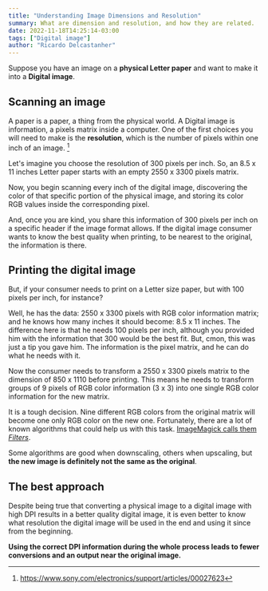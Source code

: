 ```yaml
---
title: "Understanding Image Dimensions and Resolution"
summary: What are dimension and resolution, and how they are related.
date: 2022-11-18T14:25:14-03:00
tags: ["Digital image"]
author: "Ricardo Delcastanher"
---
```


Suppose you have an image on a **physical Letter paper** and want to make it into a **Digital image**.

## Scanning an image

A paper is a paper, a thing from the physical world. A Digital image is information, a pixels matrix inside a computer.
One of the first choices you will need to make is the **resolution**, which is the number of pixels within one inch of an image. [^1]

[^1]: https://www.sony.com/electronics/support/articles/00027623

Let's imagine you choose the resolution of 300 pixels per inch. So, an 8.5 x 11 inches Letter paper starts with an empty 2550 x 3300 pixels matrix.

Now, you begin scanning every inch of the digital image, discovering the color of that specific portion of the physical image, and storing its color RGB values inside the corresponding pixel.

And, once you are kind, you share this information of 300 pixels per inch on a specific header if the image format allows. If the digital image consumer wants to know the best quality when printing, to be nearest to the original, the information is there.

## Printing the digital image

But, if your consumer needs to print on a Letter size paper, but with 100 pixels per inch, for instance?

Well, he has the data: 2550 x 3300 pixels with RGB color information matrix; and he knows how many inches it should become: 8.5 x 11 inches. The difference here is that he needs 100 pixels per inch, although you provided him with the information that 300 would be the best fit. But, cmon, this was just a tip you gave him. The information is the pixel matrix, and he can do what he needs with it.

Now the consumer needs to transform a 2550 x 3300 pixels matrix to the dimension of 850 x 1110 before printing. This means he needs to transform groups of 9 pixels of RGB color information (3 x 3) into one single RGB color information for the new matrix.

It is a tough decision. Nine different RGB colors from the original matrix will become one only RGB color on the new one. Fortunately, there are a lot of known algorithms that could help us with this task. [ImageMagick calls them *Filters*](https://imagemagick.org/Usage/filter/).

Some algorithms are good when downscaling, others when upscaling, but **the new image is definitely not the same as the original**.

## The best approach

Despite being true that converting a physical image to a digital image with high DPI results in a better quality digital image, it is even better to know what resolution the digital image will be used in the end and using it since from the beginning.

**Using the correct DPI information during the whole process leads to fewer conversions and an output near the original image.**